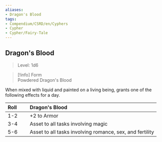 ```yaml
---
aliases:
- Dragon's Blood
tags:
- Compendium/CSRD/en/Cyphers
- Cypher
- Cypher/Fairy-Tale
---
```


  
## Dragon's Blood  
>Level: 1d6  
  
>[!info] Form  
>Powdered Dragon's Blood
  
When mixed with liquid and painted on a living being, grants one of the following effects for a day.  

|  Roll &nbsp; &nbsp; &nbsp; | Dragon's Blood  |  
| ------------- | :----------- |  
| 1-2 | +2 to Armor |  
| 3-4 | Asset to all tasks involving magic |  
| 5-6 | Asset to all tasks involving romance, sex, and fertility |